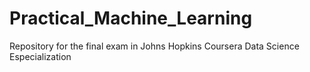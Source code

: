# Practical_Machine_Learning
Repository for the final exam in Johns Hopkins Coursera Data Science Especialization
